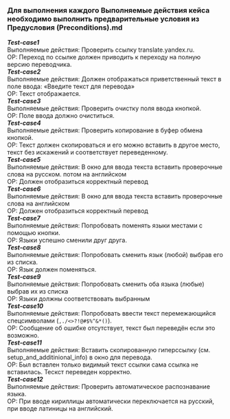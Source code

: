 ### Для выполнения каждого Выполняемые действия кейса необходимо выполнить предварительные условия из Предусловия (Preconditions).md

***Test-case1***<br>
Выполняемые действия: Проверить ссылку translate.yandex.ru.<br>
ОР: Переход по ссылке должен приводить к переходу на полную версию переводчика.<br>
***Test-case2***<br>
Выполняемые действия: Должен отображаться приветственный текст в поле ввода: «Введите текст для перевода»<br>
ОР: Текст отображается.<br>
***Test-case3***<br>
Выполняемые действия: Проверить очистку поля ввода кнопкой.<br>
ОР: Поле ввода должно очиститься.<br>
***Test-case4***<br>
Выполняемые действия: Проверить копирование в буфер обмена кнопкой.<br>
ОР: Текст должен скопироваться и его можно вставить в другое место, текст без искажений и соответствует переведенному.<br>
***Test-case5***<br>
Выполняемые действия: В окно для ввода текста вставить проверочные слова на русском. потом на английском<br>
ОР: Должен отобразиться корректный перевод<br>
***Test-case6***<br>
Выполняемые действия: В окно для ввода текста вставить проверочные слова на английском<br>
ОР: Должен отобразиться корректный перевод<br>
***Test-case7***<br>
Выполняемые действия: Попробовать поменять языки местами с помощью кнопки.<br>
ОР: Языки успешно сменили друг друга.<br>
***Test-case8***<br>
Выполняемые действия: Попробовать сменить язык (любой) выбрав его из списка.<br>
ОР: Язык должен поменяться.<br>
***Test-case9***<br>
Выполняемые действия: Попробовать сменить оба языка (любые) выбрав их из списка<br>
ОР: Языки должны соответствовать выбранным<br>
***Test-case10***<br>
Выполняемые действия: Попробовать ввести текст перемежающийся спецсимволами (`,./<>?!@#$%^&*()`).<br>
ОР: Сообщение об ошибке отсутствует, текст был переведён если это возможно.<br>
***Test-case11***<br>
Выполняемые действия: Вставить скопированную гиперссылку (см. setup_and_additinional_info) в окно для перевода.<br>
ОР: Был вставлен только видимый текст ссылки сама ссылка не вставилась. Тескст переведен корректно.<br>
***Test-case12***<br>
Выполняемые действия: Проверить автоматическое распознавание языка.<br>
ОР: При вводе кириллицы автоматически переключается на русский, при вводе латиницы на английский.<br>
